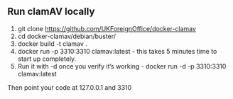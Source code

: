 ## Run clamAV locally

1. git clone https://github.com/UKForeignOffice/docker-clamav
2. cd docker-clamav/debian/buster/
3. docker build -t clamav .
4. docker run -p 3310:3310 clamav:latest - this takes 5 minutes time to start up completely.
5. Run it with -d once you verify it’s working - docker run -d -p 3310:3310 clamav:latest

Then point your code at 127.0.0.1 and 3310
